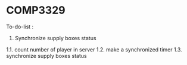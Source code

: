 # COMP3329

To-do-list :
1. Synchronize supply boxes status 

1.1. count number of player in server 
1.2. make a  synchronized timer 
1.3. synchronize supply boxes status
